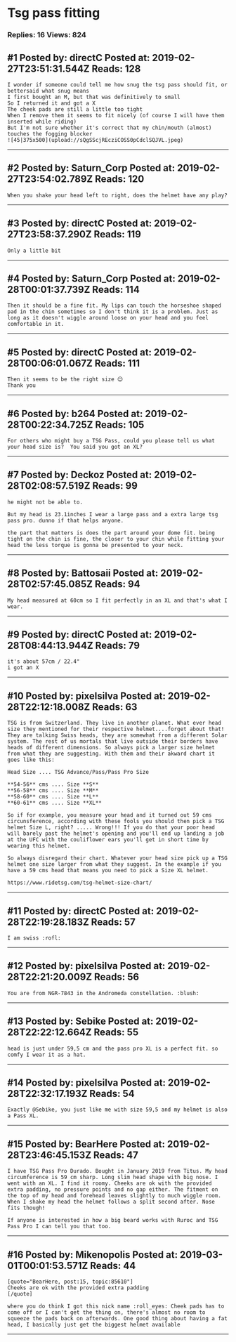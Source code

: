 # Tsg pass fitting

### Replies: 16 Views: 824

## \#1 Posted by: directC Posted at: 2019-02-27T23:51:31.544Z Reads: 128

```
I wonder if someone could tell me how snug the tsg pass should fit, or bettersaid what snug means
I first bought an M, but that was definitively to small
So I returned it and got a X
The cheek pads are still a little too tight
When I remove them it seems to fit nicely (of course I will have them inserted while riding)
But I'm not sure whether it's correct that my chin/mouth (almost) touches the fogging blocker
![45|375x500](upload://sQgSScjREcziCOSS0pCdclSQJVL.jpeg)
```

---
## \#2 Posted by: Saturn_Corp Posted at: 2019-02-27T23:54:02.789Z Reads: 120

```
When you shake your head left to right, does the helmet have any play?
```

---
## \#3 Posted by: directC Posted at: 2019-02-27T23:58:37.290Z Reads: 119

```
Only a little bit
```

---
## \#4 Posted by: Saturn_Corp Posted at: 2019-02-28T00:01:37.739Z Reads: 114

```
Then it should be a fine fit. My lips can touch the horseshoe shaped pad in the chin sometimes so I don't think it is a problem. Just as long as it doesn't wiggle around loose on your head and you feel comfortable in it.
```

---
## \#5 Posted by: directC Posted at: 2019-02-28T00:06:01.067Z Reads: 111

```
Then it seems to be the right size 😊
Thank you
```

---
## \#6 Posted by: b264 Posted at: 2019-02-28T00:22:34.725Z Reads: 105

```
For others who might buy a TSG Pass, could you please tell us what your head size is?  You said you got an XL?
```

---
## \#7 Posted by: Deckoz Posted at: 2019-02-28T02:08:57.519Z Reads: 99

```
he might not be able to.

But my head is 23.1inches I wear a large pass and a extra large tsg pass pro. dunno if that helps anyone. 

the part that matters is does the part around your dome fit. being tight on the chin is fine, the closer to your chin while fitting your head the less torque is gonna be presented to your neck.
```

---
## \#8 Posted by: Battosaii Posted at: 2019-02-28T02:57:45.085Z Reads: 94

```
My head measured at 60cm so I fit perfectly in an XL and that's what I wear.
```

---
## \#9 Posted by: directC Posted at: 2019-02-28T08:44:13.944Z Reads: 79

```
it's about 57cm / 22.4"
i got an X
```

---
## \#10 Posted by: pixelsilva Posted at: 2019-02-28T22:12:18.008Z Reads: 63

```
TSG is from Switzerland. They live in another planet. What ever head size they mentioned for their respective helmet....forget about that! They are talking Swiss heads, they are somewhat from a different Solar system. The rest of us mortals that live outside their borders have heads of different dimensions. So always pick a larger size helmet from what they are suggesting. With them and their akward chart it goes like this:

Head Size .... TSG Advance/Pass/Pass Pro Size

**54-56** cms .... Size **S**
**56-58** cms .... Size **M**
**58-60** cms .... Size **L**
**60-61** cms .... Size **XL**

So if for example, you measure your head and it turned out 59 cms circunsference, according with these fools you should then pick a TSG helmet Size L, right? ..... Wrong!!! If you do that your poor head will barely past the helmet's opening and you'll end up landing a job at the UFC with the couliflower ears you'll get in short time by wearing this helmet.

So always disregard their chart. Whatever your head size pick up a TSG helmet one size larger from what they suggest. In the example if you have a 59 cms head that means you need to pick a Size XL helmet.

https://www.ridetsg.com/tsg-helmet-size-chart/
```

---
## \#11 Posted by: directC Posted at: 2019-02-28T22:19:28.183Z Reads: 57

```
I am swiss :rofl:
```

---
## \#12 Posted by: pixelsilva Posted at: 2019-02-28T22:21:20.009Z Reads: 56

```
You are from NGR-7843 in the Andromeda constellation. :blush:
```

---
## \#13 Posted by: Sebike Posted at: 2019-02-28T22:22:12.664Z Reads: 55

```
head is just under 59,5 cm and the pass pro XL is a perfect fit. so comfy I wear it as a hat.
```

---
## \#14 Posted by: pixelsilva Posted at: 2019-02-28T22:32:17.193Z Reads: 54

```
Exactly @Sebike, you just like me with size 59,5 and my helmet is also a Pass XL.
```

---
## \#15 Posted by: BearHere Posted at: 2019-02-28T23:46:45.153Z Reads: 47

```
I have TSG Pass Pro Durado. Bought in January 2019 from Titus. My head circumference is 59 cm sharp. Long slim head shape with big nose. I went with an XL. I find it roomy. Cheeks are ok with the provided extra padding, no pressure points and no gap either. The fitment on the top of my head and forehead leaves slightly to much wiggle room. When I shake my head the helmet follows a split second after. Nose fits though! 

If anyone is interested in how a big beard works with Ruroc and TSG Pass Pro I can tell you that too.
```

---
## \#16 Posted by: Mikenopolis Posted at: 2019-03-01T00:01:53.571Z Reads: 44

```
[quote="BearHere, post:15, topic:85610"]
Cheeks are ok with the provided extra padding
[/quote]

where you do think I got this nick name :roll_eyes: Cheek pads has to come off or I can't get the thing on, there's almost no room to squeeze the pads back on afterwards. One good thing about having a fat head, I basically just get the biggest helmet available
```

---
